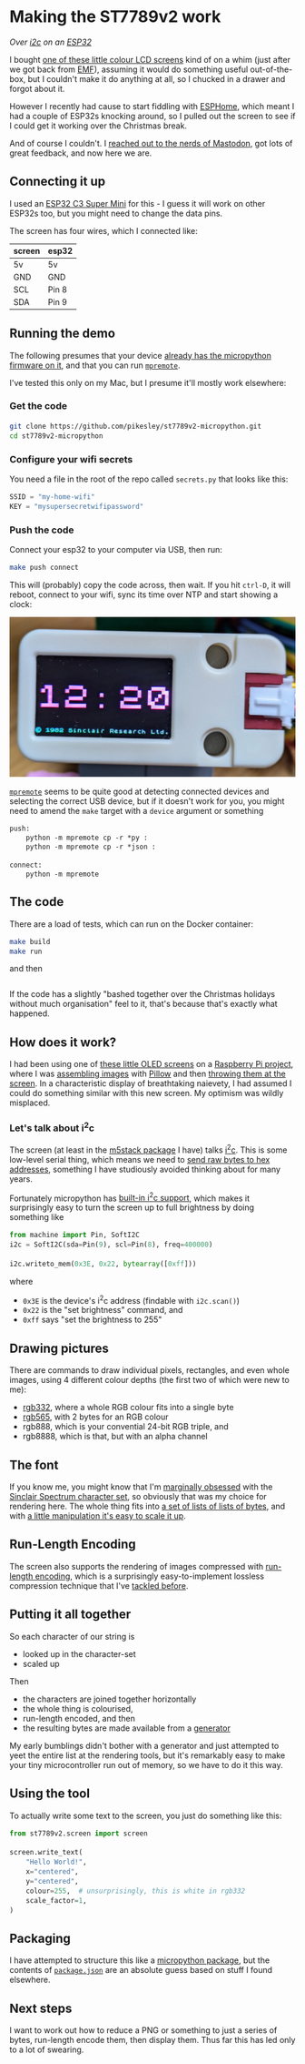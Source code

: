 # Making the ST7789v2 work

_Over [i2c](https://learn.sparkfun.com/tutorials/i2c/all) on an [ESP32](https://www.espressif.com/en/products/socs/esp32)_

I bought [one of these little colour LCD screens](https://docs.m5stack.com/en/unit/lcd) kind of on a whim (just after we got back from [EMF](https://sam.pikesley.org/blog/2024/06/11/the-best-weekend-you-can-have/)), assuming it would do something useful out-of-the-box, but I couldn't make it do anything at all, so I chucked in a drawer and forgot about it.

However I recently had cause to start fiddling with [ESPHome](https://esphome.io/index.html), which meant I had a couple of ESP32s knocking around, so I pulled out the screen to see if I could get it working over the Christmas break.

And of course I couldn't. I [reached out to the nerds of Mastodon](https://mastodon.me.uk/deck/@pikesley/113686799879809840), got lots of great feedback, and now here we are.

## Connecting it up

I used an [ESP32 C3 Super Mini](https://www.espboards.dev/esp32/esp32-c3-super-mini/) for this - I guess it will work on other ESP32s too, but you might need to change the data pins.

The screen has four wires, which I connected like:

| screen | esp32 |
| ------ | ----- |
| 5v     | 5v    |
| GND    | GND   |
| SCL    | Pin 8 |
| SDA    | Pin 9 |

## Running the demo

The following presumes that your device [already has the micropython firmware on it](https://micropython.org/download/ESP32_GENERIC_C3/), and that you can run [`mpremote`](https://docs.micropython.org/en/latest/reference/mpremote.html).

I've tested this only on my Mac, but I presume it'll mostly work elsewhere:

### Get the code

```bash
git clone https://github.com/pikesley/st7789v2-micropython.git
cd st7789v2-micropython
```


### Configure your wifi secrets

You need a file in the root of the repo called `secrets.py` that looks like this:

```python
SSID = "my-home-wifi"
KEY = "mysupersecretwifipassword"
```

### Push the code

Connect your esp32 to your computer via USB, then run:

```bash
make push connect
```

This will (probably) copy the code across, then wait. If you hit `ctrl-D`, it will reboot, connect to your wifi, sync its time over NTP and start showing a clock:

![clock](st7789v2-clock.jpg)

[`mpremote`](https://github.com/espressif/esptool) seems to be quite good at detecting connected devices and selecting the correct USB device, but if it doesn't work for you, you might need to amend the `make` target with a `device` argument or something

```make
push:
	python -m mpremote cp -r *py :
	python -m mpremote cp -r *json :

connect:
	python -m mpremote
```

## The code

There are a load of tests, which can run on the Docker container:

```bash
make build
make run
```

and then

```bash
```

If the code has a slightly "bashed together over the Christmas holidays without much organisation" feel to it, that's because that's exactly what happened.

## How does it work?

I had been using one of [these little OLED screens](https://www.adafruit.com/product/3527) on a [Raspberry Pi project](https://sam.pikesley.org/projects/glowing-hat/), where I was [assembling images](https://github.com/hat-festival/glowing-hat/blob/main/glowing_hat/oled.py#L75-L92) with [Pillow](https://pillow.readthedocs.io/en/stable/) and then [throwing them at the screen](https://github.com/hat-festival/glowing-hat/blob/main/glowing_hat/oled.py#L40). In a characteristic display of breathtaking naievety, I had assumed I could do something similar with this new screen. My optimism was wildly misplaced.

### Let's talk about i<sup>2</sup>c

The screen (at least in the [m5stack package](https://m5stack.com/) I have) talks [i<sup>2</sup>c](https://learn.sparkfun.com/tutorials/i2c/all). This is some low-level serial thing, which means we need to [send raw bytes to hex addresses](https://github.com/m5stack/M5Unit-LCD-Internal-FW/blob/master/en/README.md#command-list), something I have studiously avoided thinking about for many years.

Fortunately micropython has [built-in i<sup>2</sup>c support](https://docs.micropython.org/en/latest/library/machine.I2C.html), which makes it surprisingly easy to turn the screen up to full brightness by doing something like

```python
from machine import Pin, SoftI2C
i2c = SoftI2C(sda=Pin(9), scl=Pin(8), freq=400000)

i2c.writeto_mem(0x3E, 0x22, bytearray([0xff]))
```

where

* `0x3E` is the device's i<sup>2</sup>c address (findable with `i2c.scan()`)
* `0x22` is the "set brightness" command, and
* `0xff` says "set the brightness to 255"

## Drawing pictures

There are commands to draw individual pixels, rectangles, and even whole images, using 4 different colour depths (the first two of which were new to me):

* [rgb332](https://roger-random.github.io/RGB332_color_wheel_three.js/), where a whole RGB colour fits into a single byte
* [rgb565](https://rgbcolorpicker.com/565), with 2 bytes for an RGB colour
* rgb888, which is your convential 24-bit RGB triple, and
* rgb8888, which is that, but with an alpha channel

## The font

If you know me, you might know that I'm [marginally obsessed](https://sam.pikesley.org/talks/#vandalising-your-github-commit-history-emf-2014) with the [Sinclair Spectrum character set](https://sam.pikesley.org/projects/1982/), so obviously that was my choice for rendering here. The whole thing fits into [a set of lists of lists of bytes](https://github.com/pikesley/st7789v2-micropython/blob/docs/st7789v2/conf/font.json), and with [a little manipulation it's easy to scale it up](https://github.com/pikesley/st7789v2-micropython/blob/docs/st7789v2/tests/test_font_tools.py#L25-L54).

## Run-Length Encoding

The screen also supports the rendering of images compressed with [run-length encoding](https://en.wikipedia.org/wiki/Run-length_encoding), which is a surprisingly easy-to-implement lossless compression technique that I've [tackled before](https://github.com/pikesley/nineteen-eighty-two/blob/master/spec/nineteen/eighty/two/decorators/run_length_encoder_spec.rb).

## Putting it all together

So each character of our string is
* looked up in the character-set
* scaled up

Then
* the characters are joined together horizontally
* the whole thing is colourised,
* run-length encoded, and then
* the resulting bytes are made available from a [generator](https://wiki.python.org/moin/Generators)

My early bumblings didn't bother with a generator and just attempted to yeet the entire list at the rendering tools, but it's remarkably easy to make your tiny microcontroller run out of memory, so we have to do it this way.

## Using the tool

To actually write some text to the screen, you just do something like this:

```python
from st7789v2.screen import screen

screen.write_text(
	"Hello World!",
	x="centered",
	y="centered",
	colour=255,  # unsurprisingly, this is white in rgb332
	scale_factor=1,
)
```

## Packaging

I have attempted to structure this like a [micropython package](https://docs.micropython.org/en/latest/reference/packages.html#writing-publishing-packages), but the contents of [`package.json`](https://github.com/pikesley/st7789v2-micropython/blob/docs/st7789v2/package.json) are an absolute guess based on stuff I found elsewhere.

## Next steps

I want to work out how to reduce a PNG or something to just a series of bytes, run-length encode them, then display them. Thus far this has led only to a lot of swearing.
